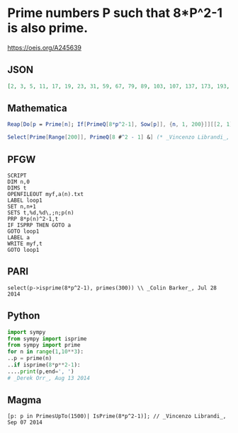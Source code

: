 # Prime numbers P such that 8\*P^2\-1 is also prime\.
https://oeis.org/A245639
## JSON
```JSON
[2, 3, 5, 11, 17, 19, 23, 31, 59, 67, 79, 89, 103, 107, 137, 173, 193, 229, 233, 241, 257, 263, 271, 311, 317, 353, 359, 383, 409, 431, 479, 509, 521, 523, 541, 563, 569, 577, 593, 599, 613, 641, 709, 739, 751, 787, 829, 887, 907, 919, 947, 971, 983, 1033]
```
## Mathematica
```Mathematica
Reap[Do[p = Prime[n]; If[PrimeQ[8*p^2-1], Sow[p]], {n, 1, 200}]][[2, 1]] (* _Jean-François Alcover_, Jul 28 2014 *)
```
```Mathematica
Select[Prime[Range[200]], PrimeQ[8 #^2 - 1] &] (* _Vincenzo Librandi_, Sep 07 2014 *)
```
## PFGW
```PFGW
SCRIPT
DIM n,0
DIMS t
OPENFILEOUT myf,a(n).txt
LABEL loop1
SET n,n+1
SETS t,%d,%d\,;n;p(n)
PRP 8*p(n)^2-1,t
IF ISPRP THEN GOTO a
GOTO loop1
LABEL a
WRITE myf,t
GOTO loop1
```
## PARI
```PARI
select(p->isprime(8*p^2-1), primes(300)) \\ _Colin Barker_, Jul 28 2014
```
## Python
```Python
import sympy
from sympy import isprime
from sympy import prime
for n in range(1,10**3):
..p = prime(n)
..if isprime(8*p**2-1):
....print(p,end=', ')
# _Derek Orr_, Aug 13 2014
```
## Magma
```Magma
[p: p in PrimesUpTo(1500)| IsPrime(8*p^2-1)]; // _Vincenzo Librandi_, Sep 07 2014
```

